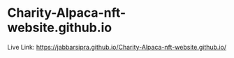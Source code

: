 # Charity-Alpaca-nft-website.github.io


Live Link:
https://jabbarsipra.github.io/Charity-Alpaca-nft-website.github.io/
